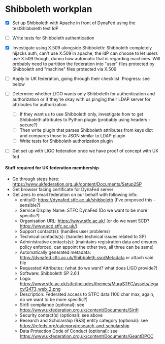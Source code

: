# Shibboleth workplan

- [x] Set up Shibboleth with Apache in front of DynaFed using the testShibboleth test IdP
- [ ] Write tests for Shibboleth authentication
- [x] Investigate using X.509 alongside Shibboleth: Shibboleth completely hijacks auth, can't use X.509 in apache, the IdP can choose to let users use X.509 though, dunno how automatic that is regarding machines. Will probably need to partition the federation into "user" files protected by Shibboleth and "machine" files protected via X.509
- [ ] Apply to UK federation, going through their checklist. Progress: see below
- [ ] Determine whether LIGO wants only Shibboleth for authentication and authorization or if they're okay with us pinging their LDAP server for attributes for authorization
    * [ ] If they want us to use Shibboleth only, investigate how to get Shibboleth attributes to Python plugin (probably using headers - secure?)
    * [ ] Then write plugin that parses Shibboleth attributes from keys dict and compares those to JSON similar to LDAP plugin
    * [ ] Write tests for Shibboleth authorization plugin
- [ ] Get set up with LIGO federation once we have proof of concept with UK fed


#### Stuff required for UK federation membership

- Go through steps here: https://www.ukfederation.org.uk/content/Documents/Setup2SP
- Get browser facing certificate for DynaFed server
- Get Jens to email federation on our behalf with following info:
    * entityID: https://dynafed.stfc.ac.uk/shibboleth (I've proposed this - sensible?)
    * Service Display Name: STFC DynaFed (Do we want to be more specific?)
    * Organisation URL: https://www.stfc.ac.uk/ (or do we want SCD? https://www.scd.stfc.ac.uk/)
    * Support contact(s): (handles user problems)
    * Technical contacts(s): (handles technical issues related to SP)
    * Administrative contacts(s): (maintains registration data and ensures policy enforced, can appoint the other two, all three can be same)
    * Automatically generated metadata: https://dynafed.stfc.ac.uk/Shibboleth.sso/Metadata or attach said file
    * Requested Attributes: (what do we want? what does LIGO provide?)
    * Software: Shibboleth SP 2.6.1
    * Logo: https://www.stfc.ac.uk/stfc/includes/themes/MuraSTFC/assets/legacy/2473_web_2.png
    * Description: Federated access to STFC data (100 char max, again, do we want to be more specific?)
    * Sirtfi compliance (optional): see https://www.ukfederation.org.uk/content/Documents/Sirtfi
    * Security contact(s) (optional): see above
    * Research and Scholarship (R&S) entity category (optional): see https://refeds.org/category/research-and-scholarship
    * Data Protection Code of Conduct (optional): see https://www.ukfederation.org.uk/content/Documents/GeantDPCC
